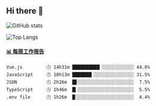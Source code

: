 ## Hi there 👋

![GitHub stats](https://github-readme-stats.orilight.top/api?username=orilights)

![Top Langs](https://github-readme-stats.orilight.top/api/top-langs/?username=orilights&layout=compact)

<!-- waka-box start -->
#### <a href="https://gist.github.com/92c8d5b388768c10efcba86e82b7c4fb" target="_blank">📊 每周工作报告</a>
```text
Vue.js         🕓 14h31m ██████████▎░░░░░░░░░░░░ 44.8%
JavaScript     🕓 10h13m ███████▎░░░░░░░░░░░░░░░ 31.5%
JSON           🕓 2h26m  █▋░░░░░░░░░░░░░░░░░░░░░  7.5%
TypeScript     🕓 1h46m  █▎░░░░░░░░░░░░░░░░░░░░░  5.5%
.env file      🕓 1h26m  █░░░░░░░░░░░░░░░░░░░░░░  4.4%
```
<!-- Powered by https://github.com/journey-ad/waka-box-go . -->
<!-- waka-box end -->
